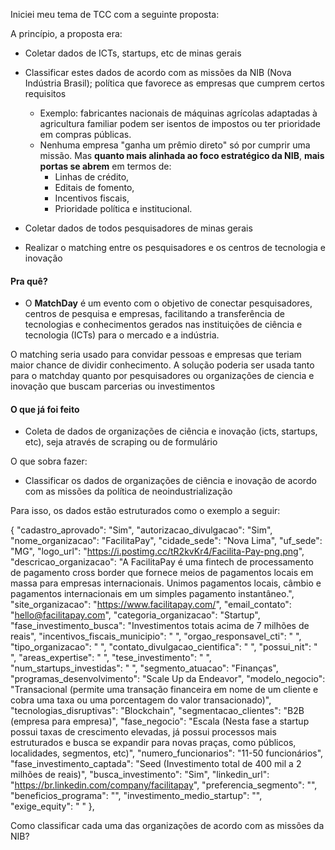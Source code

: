Iniciei meu tema de TCC com a seguinte proposta:

A princípio, a proposta era:

- Coletar dados de ICTs, startups, etc de minas gerais
- Classificar estes dados de acordo com as missões da NIB (Nova Indústria Brasil); política que favorece as empresas que cumprem certos requisitos

  - Exemplo: fabricantes nacionais de máquinas agrícolas adaptadas à agricultura familiar podem ser isentos de impostos ou ter prioridade em compras públicas.
  - Nenhuma empresa "ganha um prêmio direto" só por cumprir uma missão. Mas **quanto mais alinhada ao foco estratégico da NIB**, **mais portas se abrem** em termos de:
    - Linhas de crédito,
    - Editais de fomento,
    - Incentivos fiscais,
    - Prioridade política e institucional.

- Coletar dados de todos pesquisadores de minas gerais

- Realizar o matching entre os pesquisadores e os centros de tecnologia e inovação

####

#### Pra quê?

- O **MatchDay** é um evento com o objetivo de conectar pesquisadores, centros de pesquisa e empresas, facilitando a transferência de tecnologias e conhecimentos gerados nas instituições de ciência e tecnologia (ICTs) para o mercado e a indústria.

O matching seria usado para convidar pessoas e empresas que teriam maior chance de dividir conhecimento. A solução poderia ser usada tanto para o matchday quanto por pesquisadores ou organizações de ciencia e inovação que buscam parcerias ou investimentos

#### O que já foi feito

- Coleta de dados de organizações de ciência e inovação (icts, startups, etc), seja através de scraping ou de formulário

O que sobra fazer:

- Classificar os dados de organizações de ciência e inovação de acordo com as missões da política de neoindustrialização

Para isso, os dados estão estruturados como o exemplo a seguir:

{
"cadastro_aprovado": "Sim",
"autorizacao_divulgacao": "Sim",
"nome_organizacao": "FacilitaPay",
"cidade_sede": "Nova Lima",
"uf_sede": "MG",
"logo_url": "https://i.postimg.cc/tR2kvKr4/Facilita-Pay-png.png",
"descricao_organizacao": "A FacilitaPay é uma fintech de processamento de pagamento cross border que fornece meios de pagamentos locais em massa para empresas internacionais. Unimos pagamentos locais, câmbio e pagamentos internacionais em um simples pagamento instantâneo.",
"site_organizacao": "https://www.facilitapay.com/",
"email_contato": "hello@facilitapay.com",
"categoria_organizacao": "Startup",
"fase_investimento_busca": "Investimentos totais acima de 7 milhões de reais",
"incentivos_fiscais_municipio": " ",
"orgao_responsavel_cti": " ",
"tipo_organizacao": " ",
"contato_divulgacao_cientifica": " ",
"possui_nit": " ",
"areas_expertise": " ",
"tese_investimento": " ",
"num_startups_investidas": " ",
"segmento_atuacao": "Finanças",
"programas_desenvolvimento": "Scale Up da Endeavor",
"modelo_negocio": "Transacional (permite uma transação financeira em nome de um cliente e cobra uma taxa ou uma porcentagem do valor transacionado)",
"tecnologias_disruptivas": "Blockchain",
"segmentacao_clientes": "B2B (empresa para empresa)",
"fase_negocio": "Escala (Nesta fase a startup possui taxas de crescimento elevadas, já possui processos mais estruturados e busca se expandir para novas praças, como públicos, localidades, segmentos, etc)",
"numero_funcionarios": "11-50 funcionários",
"fase_investimento_captada": "Seed (Investimento total de 400 mil a 2 milhões de reais)",
"busca_investimento": "Sim",
"linkedin_url": "https://br.linkedin.com/company/facilitapay",
"preferencia_segmento": "",
"beneficios_programa": "",
"investimento_medio_startup": "",
"exige_equity": " "
},

Como classificar cada uma das organizações de acordo com as missões da NIB?
